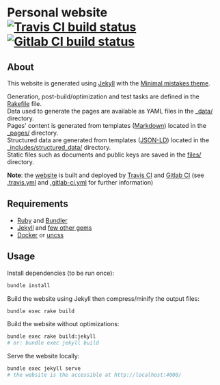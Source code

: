 # Personal website [![Travis CI build status](https://secure.travis-ci.org/olbat/olbat.github.io.png?branch=source)](https://travis-ci.org/olbat/olbat.github.io) [![Gitlab CI build status](https://gitlab.com/olbat/olbat.gitlab.io/badges/source/pipeline.svg)](https://gitlab.com/olbat/olbat.gitlab.io/commits/source)


## About
This website is generated using [Jekyll](https://jekyllrb.com/) with the [Minimal mistakes theme](https://mmistakes.github.io/minimal-mistakes/).

Generation, post-build/optimization and test tasks are defined in the [Rakefile](Rakefile) file.  
Data used to generate the pages are available as YAML files in the [_data/](_data) directory.  
Pages' content is generated from templates ([Markdown](https://en.wikipedia.org/wiki/Markdown)) located in the [_pages/](_pages) directory.  
Structured data are generated from templates ([JSON-LD](https://en.wikipedia.org/wiki/JSON-LD)) located in the [_includes/structured_data/](_includes/structured_data) directory.  
Static files such as documents and public keys are saved in the [files/](files) directory.

__Note__: the [website](https://olbat.net/) is built and deployed by [Travis CI](https://travis-ci.com/) and [Gitlab CI](https://gitlab.com/) (see [.travis.yml](.travis.yml) and [.gitlab-ci.yml](.gitlab-ci.yml) for further information)


## Requirements
- [Ruby](https://ruby-lang.org/) and [Bundler](https://bundler.io/)
- [Jekyll](https://jekyllrb.com/) and [few other gems](Gemfile)
- [Docker](https://www.docker.com/) or [uncss](https://github.com/giakki/uncss)


## Usage
Install dependencies (to be run once):
```bash
bundle install
```

Build the website using Jekyll then compress/minify the output files:
```bash
bundle exec rake build
```

Build the website without optimizations:
```bash
bundle exec rake build:jekyll
# or: bundle exec jekyll build
```

Serve the website locally:
```bash
bundle exec jekyll serve
# the website is the accessible at http://localhost:4000/
```
